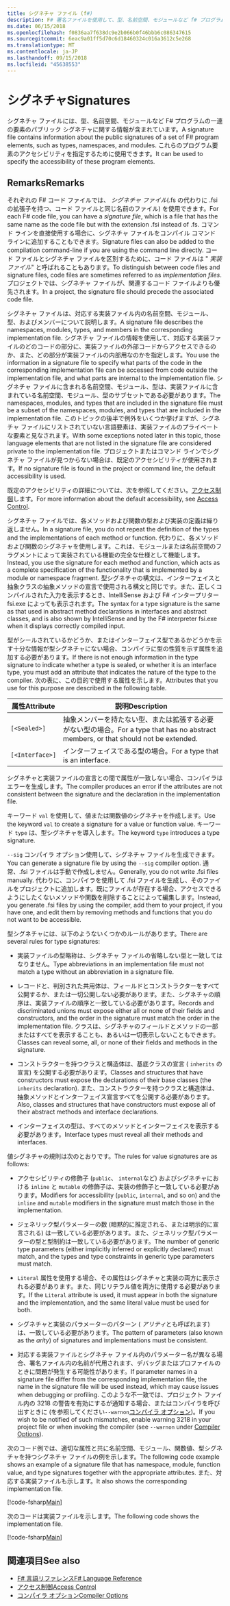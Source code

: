 ```yaml
---
title: シグネチャ ファイル (f#)
description: F# 署名ファイルを使用して、型、名前空間、モジュールなど f# プログラム要素、一連のパブリック シグネチャに関する情報を保持する方法について説明します。
ms.date: 06/15/2018
ms.openlocfilehash: f0836aa7f638dc9e2b066b0f46bbb6c086347615
ms.sourcegitcommit: 6eac9a01ff5d70c6d18460324c016a3612c5e268
ms.translationtype: MT
ms.contentlocale: ja-JP
ms.lasthandoff: 09/15/2018
ms.locfileid: "45638553"
---
```

# <a name="signatures"></a><span data-ttu-id="d1cd9-103">シグネチャ</span><span class="sxs-lookup"><span data-stu-id="d1cd9-103">Signatures</span></span>

<span data-ttu-id="d1cd9-104">シグネチャ ファイルには、型、名前空間、モジュールなど F# プログラムの一連の要素のパブリック シグネチャに関する情報が含まれています。</span><span class="sxs-lookup"><span data-stu-id="d1cd9-104">A signature file contains information about the public signatures of a set of F# program elements, such as types, namespaces, and modules.</span></span> <span data-ttu-id="d1cd9-105">これらのプログラム要素のアクセシビリティを指定するために使用できます。</span><span class="sxs-lookup"><span data-stu-id="d1cd9-105">It can be used to specify the accessibility of these program elements.</span></span>

## <a name="remarks"></a><span data-ttu-id="d1cd9-106">Remarks</span><span class="sxs-lookup"><span data-stu-id="d1cd9-106">Remarks</span></span>

<span data-ttu-id="d1cd9-107">それぞれの F# コード ファイルでは、 *シグネチャ ファイル*(.fs の代わりに .fsi の拡張子を持つ、コード ファイルと同じ名前のファイル) を使用できます。</span><span class="sxs-lookup"><span data-stu-id="d1cd9-107">For each F# code file, you can have a *signature file*, which is a file that has the same name as the code file but with the extension .fsi instead of .fs.</span></span> <span data-ttu-id="d1cd9-108">コマンド ラインを直接使用する場合に、シグネチャ ファイルをコンパイル コマンド ラインに追加することもできます。</span><span class="sxs-lookup"><span data-stu-id="d1cd9-108">Signature files can also be added to the compilation command-line if you are using the command line directly.</span></span> <span data-ttu-id="d1cd9-109">コード ファイルとシグネチャ ファイルを区別するために、コード ファイルは " *実装ファイル*" と呼ばれることもあります。</span><span class="sxs-lookup"><span data-stu-id="d1cd9-109">To distinguish between code files and signature files, code files are sometimes referred to as *implementation files*.</span></span> <span data-ttu-id="d1cd9-110">プロジェクトでは、シグネチャ ファイルが、関連するコード ファイルよりも優先されます。</span><span class="sxs-lookup"><span data-stu-id="d1cd9-110">In a project, the signature file should precede the associated code file.</span></span>

<span data-ttu-id="d1cd9-111">シグネチャ ファイルは、対応する実装ファイル内の名前空間、モジュール、型、およびメンバーについて説明します。</span><span class="sxs-lookup"><span data-stu-id="d1cd9-111">A signature file describes the namespaces, modules, types, and members in the corresponding implementation file.</span></span> <span data-ttu-id="d1cd9-112">シグネチャ ファイルの情報を使用して、対応する実装ファイルのどのコードの部分に、実装ファイルの外部コードからアクセスできるのか、また、どの部分が実装ファイルの内部用なのかを指定します。</span><span class="sxs-lookup"><span data-stu-id="d1cd9-112">You use the information in a signature file to specify what parts of the code in the corresponding implementation file can be accessed from code outside the implementation file, and what parts are internal to the implementation file.</span></span> <span data-ttu-id="d1cd9-113">シグネチャ ファイルに含まれる名前空間、モジュール、型は、実装ファイルに含まれている名前空間、モジュール、型のサブセットである必要があります。</span><span class="sxs-lookup"><span data-stu-id="d1cd9-113">The namespaces, modules, and types that are included in the signature file must be a subset of the namespaces, modules, and types that are included in the implementation file.</span></span> <span data-ttu-id="d1cd9-114">このトピックの後半で例外をいくつか挙げますが、シグネチャ ファイルにリストされていない言語要素は、実装ファイルのプライベートな要素と見なされます。</span><span class="sxs-lookup"><span data-stu-id="d1cd9-114">With some exceptions noted later in this topic, those language elements that are not listed in the signature file are considered private to the implementation file.</span></span> <span data-ttu-id="d1cd9-115">プロジェクトまたはコマンド ラインでシグネチャ ファイルが見つからない場合は、既定のアクセシビリティが使用されます。</span><span class="sxs-lookup"><span data-stu-id="d1cd9-115">If no signature file is found in the project or command line, the default accessibility is used.</span></span>

<span data-ttu-id="d1cd9-116">既定のアクセシビリティの詳細については、次を参照してください。[アクセス制御](access-control.md)します。</span><span class="sxs-lookup"><span data-stu-id="d1cd9-116">For more information about the default accessibility, see [Access Control](access-control.md).</span></span>

<span data-ttu-id="d1cd9-117">シグネチャ ファイルでは、各メソッドおよび関数の型および実装の定義は繰り返しません。</span><span class="sxs-lookup"><span data-stu-id="d1cd9-117">In a signature file, you do not repeat the definition of the types and the implementations of each method or function.</span></span> <span data-ttu-id="d1cd9-118">代わりに、各メソッドおよび関数のシグネチャを使用します。これは、モジュールまたは名前空間のフラグメントによって実装されている機能の完全な仕様として機能します。</span><span class="sxs-lookup"><span data-stu-id="d1cd9-118">Instead, you use the signature for each method and function, which acts as a complete specification of the functionality that is implemented by a module or namespace fragment.</span></span> <span data-ttu-id="d1cd9-119">型シグネチャの構文は、インターフェイスと抽象クラスの抽象メソッドの宣言で使用される構文と同じです。また、正しくコンパイルされた入力を表示するとき、IntelliSense および F# インタープリター fsi.exe によっても表示されます。</span><span class="sxs-lookup"><span data-stu-id="d1cd9-119">The syntax for a type signature is the same as that used in abstract method declarations in interfaces and abstract classes, and is also shown by IntelliSense and by the F# interpreter fsi.exe when it displays correctly compiled input.</span></span>

<span data-ttu-id="d1cd9-120">型がシールされているかどうか、またはインターフェイス型であるかどうかを示す十分な情報が型シグネチャにない場合、コンパイラに型の性質を示す属性を追加する必要があります。</span><span class="sxs-lookup"><span data-stu-id="d1cd9-120">If there is not enough information in the type signature to indicate whether a type is sealed, or whether it is an interface type, you must add an attribute that indicates the nature of the type to the compiler.</span></span> <span data-ttu-id="d1cd9-121">次の表に、この目的で使用する属性を示します。</span><span class="sxs-lookup"><span data-stu-id="d1cd9-121">Attributes that you use for this purpose are described in the following table.</span></span>

|<span data-ttu-id="d1cd9-122">属性</span><span class="sxs-lookup"><span data-stu-id="d1cd9-122">Attribute</span></span>|<span data-ttu-id="d1cd9-123">説明</span><span class="sxs-lookup"><span data-stu-id="d1cd9-123">Description</span></span>|
|---------|-----------|
|`[<Sealed>]`|<span data-ttu-id="d1cd9-124">抽象メンバーを持たない型、または拡張する必要がない型の場合。</span><span class="sxs-lookup"><span data-stu-id="d1cd9-124">For a type that has no abstract members, or that should not be extended.</span></span>|
|`[<Interface>]`|<span data-ttu-id="d1cd9-125">インターフェイスである型の場合。</span><span class="sxs-lookup"><span data-stu-id="d1cd9-125">For a type that is an interface.</span></span>|
<span data-ttu-id="d1cd9-126">シグネチャと実装ファイルの宣言との間で属性が一致しない場合、コンパイラはエラーを生成します。</span><span class="sxs-lookup"><span data-stu-id="d1cd9-126">The compiler produces an error if the attributes are not consistent between the signature and the declaration in the implementation file.</span></span>

<span data-ttu-id="d1cd9-127">キーワード `val` を使用して、値または関数値のシグネチャを作成します。</span><span class="sxs-lookup"><span data-stu-id="d1cd9-127">Use the keyword `val` to create a signature for a value or function value.</span></span> <span data-ttu-id="d1cd9-128">キーワード `type` は、型シグネチャを導入します。</span><span class="sxs-lookup"><span data-stu-id="d1cd9-128">The keyword `type` introduces a type signature.</span></span>

<span data-ttu-id="d1cd9-129">`--sig` コンパイラ オプション使用して、シグネチャ ファイルを生成できます。</span><span class="sxs-lookup"><span data-stu-id="d1cd9-129">You can generate a signature file by using the `--sig` compiler option.</span></span> <span data-ttu-id="d1cd9-130">通常、.fsi ファイルは手動で作成しません。</span><span class="sxs-lookup"><span data-stu-id="d1cd9-130">Generally, you do not write .fsi files manually.</span></span> <span data-ttu-id="d1cd9-131">代わりに、コンパイラを使用して .fsi ファイルを生成し、そのファイルをプロジェクトに追加します。既にファイルが存在する場合、アクセスできるようにしたくないメソッドや関数を削除することによって編集します。</span><span class="sxs-lookup"><span data-stu-id="d1cd9-131">Instead, you generate .fsi files by using the compiler, add them to your project, if you have one, and edit them by removing methods and functions that you do not want to be accessible.</span></span>

<span data-ttu-id="d1cd9-132">型シグネチャには、以下のようないくつかのルールがあります。</span><span class="sxs-lookup"><span data-stu-id="d1cd9-132">There are several rules for type signatures:</span></span>

- <span data-ttu-id="d1cd9-133">実装ファイルの型略称は、シグネチャ ファイルの省略しない型と一致してはなりません。</span><span class="sxs-lookup"><span data-stu-id="d1cd9-133">Type abbreviations in an implementation file must not match a type without an abbreviation in a signature file.</span></span>

- <span data-ttu-id="d1cd9-134">レコードと、判別された共用体は、フィールドとコンストラクターをすべて公開するか、または一切公開しない必要があります。また、シグネチャの順序は、実装ファイルの順序と一致している必要があります。</span><span class="sxs-lookup"><span data-stu-id="d1cd9-134">Records and discriminated unions must expose either all or none of their fields and constructors, and the order in the signature must match the order in the implementation file.</span></span> <span data-ttu-id="d1cd9-135">クラスは、シグネチャのフィールドとメソッドの一部またはすべてを表示することも、あるいは一切表示しないこともできます。</span><span class="sxs-lookup"><span data-stu-id="d1cd9-135">Classes can reveal some, all, or none of their fields and methods in the signature.</span></span>

- <span data-ttu-id="d1cd9-136">コンストラクターを持つクラスと構造体は、基底クラスの宣言 ( `inherits` の宣言) を公開する必要があります。</span><span class="sxs-lookup"><span data-stu-id="d1cd9-136">Classes and structures that have constructors must expose the declarations of their base classes (the `inherits` declaration).</span></span> <span data-ttu-id="d1cd9-137">また、コンストラクターを持つクラスと構造体は、抽象メソッドとインターフェイス宣言すべてを公開する必要があります。</span><span class="sxs-lookup"><span data-stu-id="d1cd9-137">Also, classes and structures that have constructors must expose all of their abstract methods and interface declarations.</span></span>

- <span data-ttu-id="d1cd9-138">インターフェイスの型は、すべてのメソッドとインターフェイスを表示する必要があります。</span><span class="sxs-lookup"><span data-stu-id="d1cd9-138">Interface types must reveal all their methods and interfaces.</span></span>

<span data-ttu-id="d1cd9-139">値シグネチャの規則は次のとおりです。</span><span class="sxs-lookup"><span data-stu-id="d1cd9-139">The rules for value signatures are as follows:</span></span>

- <span data-ttu-id="d1cd9-140">アクセシビリティの修飾子 (`public`、 `internal`など) およびシグネチャにおける `inline` と `mutable` の修飾子は、実装の修飾子と一致している必要があります。</span><span class="sxs-lookup"><span data-stu-id="d1cd9-140">Modifiers for accessibility (`public`, `internal`, and so on) and the `inline` and `mutable` modifiers in the signature must match those in the implementation.</span></span>

- <span data-ttu-id="d1cd9-141">ジェネリック型パラメーターの数 (暗黙的に推定される、または明示的に宣言される) は一致している必要があります。また、ジェネリック型パラメーターの型と型制約は一致している必要があります。</span><span class="sxs-lookup"><span data-stu-id="d1cd9-141">The number of generic type parameters (either implicitly inferred or explicitly declared) must match, and the types and type constraints in generic type parameters must match.</span></span>

- <span data-ttu-id="d1cd9-142">`Literal` 属性を使用する場合、その属性はシグネチャと実装の両方に表示される必要があります。また、同じリテラル値を両方に使用する必要があります。</span><span class="sxs-lookup"><span data-stu-id="d1cd9-142">If the `Literal` attribute is used, it must appear in both the signature and the implementation, and the same literal value must be used for both.</span></span>

- <span data-ttu-id="d1cd9-143">シグネチャと実装のパラメーターのパターン ( *アリティ*とも呼ばれます) は、一致している必要があります。</span><span class="sxs-lookup"><span data-stu-id="d1cd9-143">The pattern of parameters (also known as the *arity*) of signatures and implementations must be consistent.</span></span>

- <span data-ttu-id="d1cd9-144">対応する実装ファイルとシグネチャ ファイル内のパラメーター名が異なる場合、署名ファイル内の名前が代用されます、デバッグまたはプロファイルのときに問題が発生する可能性があります。</span><span class="sxs-lookup"><span data-stu-id="d1cd9-144">If parameter names in a signature file differ from the corresponding implementation file, the name in the signature file will be used instead, which may cause issues when debugging or profiling.</span></span> <span data-ttu-id="d1cd9-145">このような不一致では、プロジェクト ファイル内の 3218 の警告を有効にするが通知する場合、またはコンパイラを呼び出すときに (を参照してください`--warnon`[コンパイラ オプション](compiler-options.md))。</span><span class="sxs-lookup"><span data-stu-id="d1cd9-145">If you wish to be notified of such mismatches, enable warning 3218 in your project file or when invoking the compiler (see `--warnon` under [Compiler Options](compiler-options.md)).</span></span>

<span data-ttu-id="d1cd9-146">次のコード例では、適切な属性と共に名前空間、モジュール、関数値、型シグネチャを持つシグネチャ ファイルの例を示します。</span><span class="sxs-lookup"><span data-stu-id="d1cd9-146">The following code example shows an example of a signature file that has namespace, module, function value, and type signatures together with the appropriate attributes.</span></span> <span data-ttu-id="d1cd9-147">また、対応する実装ファイルも示します。</span><span class="sxs-lookup"><span data-stu-id="d1cd9-147">It also shows the corresponding implementation file.</span></span>

[!code-fsharp[Main](../../../samples/snippets/fsharp/fssignatures/snippet9002.fs)]

<span data-ttu-id="d1cd9-148">次のコードは実装ファイルを示します。</span><span class="sxs-lookup"><span data-stu-id="d1cd9-148">The following code shows the implementation file.</span></span>

[!code-fsharp[Main](../../../samples/snippets/fsharp/fssignatures/snippet9001.fs)]

## <a name="see-also"></a><span data-ttu-id="d1cd9-149">関連項目</span><span class="sxs-lookup"><span data-stu-id="d1cd9-149">See also</span></span>

- [<span data-ttu-id="d1cd9-150">F# 言語リファレンス</span><span class="sxs-lookup"><span data-stu-id="d1cd9-150">F# Language Reference</span></span>](index.md)
- [<span data-ttu-id="d1cd9-151">アクセス制御</span><span class="sxs-lookup"><span data-stu-id="d1cd9-151">Access Control</span></span>](access-control.md)
- [<span data-ttu-id="d1cd9-152">コンパイラ オプション</span><span class="sxs-lookup"><span data-stu-id="d1cd9-152">Compiler Options</span></span>](compiler-options.md)
